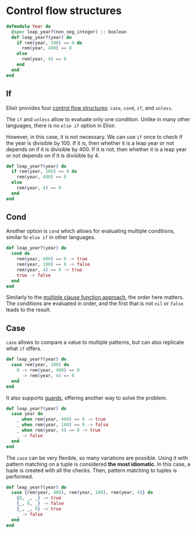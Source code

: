# Control flow structures

```elixir
defmodule Year do
  @spec leap_year?(non_neg_integer) :: boolean
  def leap_year?(year) do
    if rem(year, 100) == 0 do
      rem(year, 400) == 0
    else
      rem(year, 4) == 0
    end
  end
end
```

## If

Elixir provides four [control flow structures][hexdocs-structures]: `case`, `cond`, `if`, and `unless`.

The `if` and `unless` allow to evaluate only one condition.
Unlike in many other languages, there is no `else if` option in Elixir.

However, in this case, it is not necessary. We can use `if` once to check if the year is divisible by 100.
If it is, then whether it is a leap year or not depends on if it is divisible by 400.
If it is not, then whether it is a leap year or not depends on if it is divisible by 4.

```elixir
def leap_year?(year) do
  if rem(year, 100) == 0 do
    rem(year, 400) == 0
  else
    rem(year, 4) == 0
  end
end
```

## Cond

Another option is `cond` which allows for evaluating multiple conditions, similar to `else if` in other languages.

```elixir
def leap_year?(year) do
  cond do
    rem(year, 400) == 0 -> true
    rem(year, 100) == 0 -> false
    rem(year, 4) == 0 -> true
    true -> false
  end
end
```

Similarly to the [multiple clause function approach][clause-approach], the order here matters.
The conditions are evaluated in order, and the first that is not `nil` or `false` leads to the result.

## Case

`case` allows to compare a value to multiple patterns, but can also replicate what `if` offers.

```elixir
def leap_year?(year) do
  case rem(year, 100) do
    0 -> rem(year, 400) == 0
    _ -> rem(year, 4) == 0
  end
end
```

It also supports [guards][hexdocs-guards], offering another way to solve the problem.

```elixir
def leap_year?(year) do
  case year do
    _ when rem(year, 400) == 0 -> true
    _ when rem(year, 100) == 0 -> false
    _ when rem(year, 4) == 0 -> true
    _ -> false
  end
end
```

The `case` can be very flexible, so many variations are possible.
Using it with pattern matching on a tuple is considered **the most idiomatic**.
In this case, a tuple is created with all the checks.
Then, pattern matching to tuples is performed.

```elixir
def leap_year?(year) do
  case {rem(year, 400), rem(year, 100), rem(year, 4)} do
    {0, _, _} -> true
    {_, 0, _} -> false
    {_, _, 0} -> true
    _ -> false
  end
end
```

[hexdocs-structures]: https://hexdocs.pm/elixir/case-cond-and-if.html
[hexdocs-guards]: https://hexdocs.pm/elixir/main/patterns-and-guards.html#guards
[clause-approach]: https://exercism.org/tracks/elixir/exercises/leap/approaches/clauses
